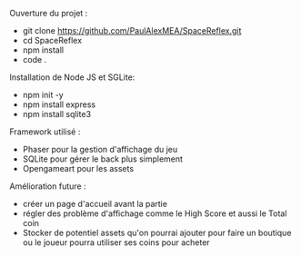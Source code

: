 Ouverture du projet : 
- git clone https://github.com/PaulAlexMEA/SpaceReflex.git
- cd SpaceReflex
- npm install
- code .

Installation de Node JS et SGLite: 
- npm init -y
- npm install express
- npm install sqlite3

Framework utilisé : 
- Phaser pour la gestion d'affichage du jeu
- SQLite pour gérer le back plus simplement
- Opengameart pour les assets

Amélioration future : 
- créer un page d'accueil avant la partie
- régler des problème d'affichage comme le High Score et aussi le Total coin 
- Stocker de potentiel assets qu'on pourrai ajouter pour faire un boutique ou le joueur pourra utiliser ses coins pour acheter
